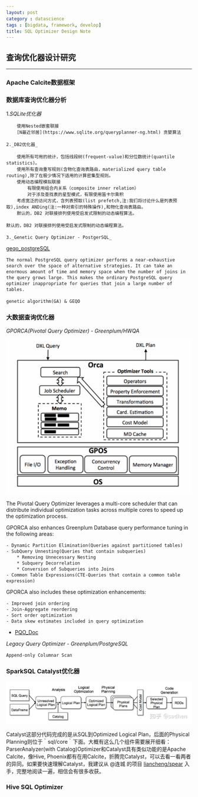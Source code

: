 ```yaml
---
layout: post
category : datascience
tags : [bigdata, framework, develop]
title: SQL Optimizer Design Note
---
```


## 查询优化器设计研究
-------------------------------------------

### Apache Calcite数据框架

### 数据库查询优化器分析

1._SQLite优化器_

		使用Nested嵌套联接
		[N最近邻居](https://www.sqlite.org/queryplanner-ng.html) 贪婪算法

	2._DB2优化器_

		使用所有可用的统计，包括线段树(frequent-value)和分位数统计(quantile statistics)。
		使用所有查询重写规则(含物化查询表路由，materialized query table routing),除了在极少情况下适用的计算密集型规则。
		使用动态编程模拟联接
			有限使用组合内关系（composite inner relation）
			对于涉及查找表的星型模式，有限使用笛卡尔乘积
		考虑宽泛的访问方式，含列表预取(list prefetch,注:我们将讨论什么是列表预取),index ANDing(注:一种对索引的特殊操作),和物化查询表路由。
		默认的，DB2 对联接排列使用受启发式限制的动态编程算法。

	默认的，DB2 对联接排列使用受启发式限制的动态编程算法。	

	3._Genetic Query Optimizer - PostgerSQL_

[geqo_postgreSQL](https://www.postgresql.org/docs/current/static/geqo-intro.html)

	The normal PostgreSQL query optimizer performs a near-exhaustive search over the space of alternative strategies. It can take an enormous amount of time and memory space when the number of joins in the query grows large. This makes the ordinary PostgreSQL query optimizer inappropriate for queries that join a large number of tables.

	genetic algorithm(GA) & GEQO 

### 大数据查询优化器

_GPORCA(Pivotal Query Optimizer) - Greenplum/HWQA_

![PQC-OrcaArch](_includes/Orca_arch.png)

The Pivotal Query Optimizer leverages a multi-core scheduler that can distribute individual optimization tasks across multiple cores to speed up the optimization process.

GPORCA also enhances Greenplum Database query performance tuning in the following areas:

	- Dynamic Partition Elimination(Queries against partitioned tables)
	- SubQuery Unnesting(Queries that contain subqueries)
		* Removing Unnecessary Nesting
		* Subquery Decorrelation
		* Conversion of Subqueries into Joins
	- Common Table Expressions(CTE-Queries that contain a common table expression)

GPORCA also includes these optimization enhancements:

	- Improved join ordering
	- Join-Aggregate reordering
	- Sort order optimization
	- Data skew estimates included in query optimization

- [PQO_Doc](https://content.pivotal.io/blog/greenplum-database-adds-the-pivotal-query-optimizer)

_Legacy Query Optimizer - Greenplum/PostgreSQL_

	Append-only Columnar Scan

### SparkSQL Catalyst优化器

![SparkCatalyst](_includes/spark_sql_catalyst.jpg)

Catalyst这部分代码完成的是从SQL到Optimized Logical Plan，后面的Physical Planning则位于｀sql/core｀下面。大概有这么几个组件需要展开细看：ParserAnalyzer(with Catalog)Optimizer和Catalyst具有类似功能的是Apache Calcite，像Hive, Phoenix都有在用Calcite，折腾完Catalyst，可以去看一看两者的异同。如果要快速理解Catalyst，我建议从 @连城 的项目 [liancheng/spear](https://link.zhihu.com/?target=https%3A//github.com/liancheng/spear) 入手，完整地阅读一遍，相信会有很多收获。



### Hive SQL Optimizer



